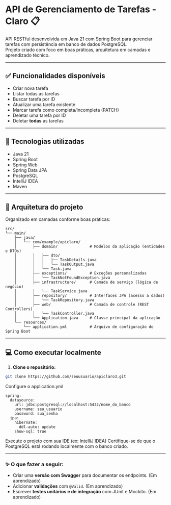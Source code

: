 # API de Gerenciamento de Tarefas - Claro 📋

API RESTful desenvolvida em Java 21 com Spring Boot para gerenciar tarefas com persistência em banco de dados PostgreSQL.  
Projeto criado com foco em boas práticas, arquitetura em camadas e aprendizado técnico.

---

## ✅ Funcionalidades disponíveis

- Criar nova tarefa
- Listar todas as tarefas
- Buscar tarefa por ID
- Atualizar uma tarefa existente
- Marcar tarefa como completa/incompleta (PATCH)
- Deletar uma tarefa por ID
- Deletar **todas** as tarefas

---

## 🚀 Tecnologias utilizadas

- Java 21  
- Spring Boot  
- Spring Web  
- Spring Data JPA  
- PostgreSQL  
- IntelliJ IDEA  
- Maven

---

## 🧠 Arquitetura do projeto

Organizado em camadas conforme boas práticas:
```
src/
└── main/
    ├── java/
    │   └── com/example/apiclaro/
    │       ├── domain/              # Modelos da aplicação (entidades e DTOs)
    │       │   ├── dto/
    │       │   │   ├── TaskDetails.java
    │       │   │   └── TaskOutput.java
    │       │   └── Task.java
    │       ├── exceptions/          # Exceções personalizadas
    │       │   └── TaskNotFoundException.java
    │       ├── infrastructure/      # Camada de serviço (lógica de negócio)
    │       │   └── TaskService.java
    │       ├── repository/          # Interfaces JPA (acesso a dados)
    │       │   └── TaskRepository.java
    │       ├── web/                 # Camada de controle (REST Controllers)
    │       │   └── TaskController.java
    │       └── Application.java     # Classe principal da aplicação
    └── resources/
        └── application.yml          # Arquivo de configuração do Spring Boot

```
---

## 💻 Como executar localmente

1. **Clone o repositório:**

```bash
git clone https://github.com/seuusuario/apiclaro3.git
```
Configure o application.yml
```
spring:
  datasource:
    url: jdbc:postgresql://localhost:5432/nome_do_banco
    username: seu_usuario
    password: sua_senha
  jpa:
    hibernate:
      ddl-auto: update
    show-sql: true
```

Execute o projeto com sua IDE (ex: IntelliJ IDEA)
Certifique-se de que o PostgreSQL está rodando localmente com o banco criado.

---

### ✨ O que fazer a seguir:

- Criar uma **versão com Swagger** para documentar os endpoints. (Em aprendizado)
- Adicionar **validações** com `@Valid`. (Em aprendizado)
- Escrever **testes unitários e de integração** com JUnit e Mockito. (Em aprendizado)
